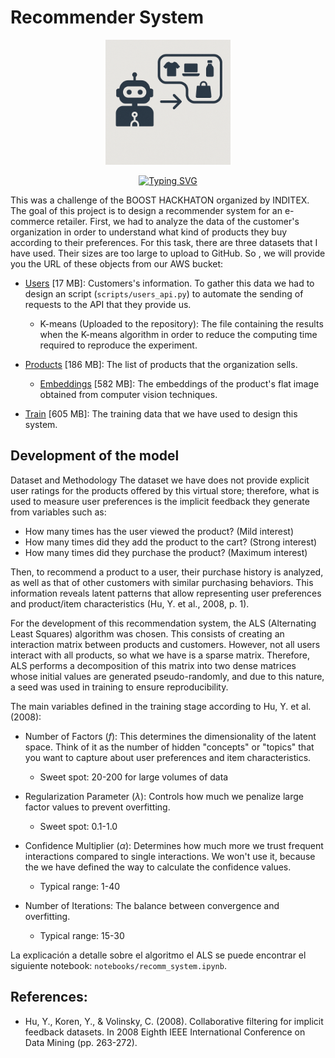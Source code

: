 # Recommender System

<p align = "center">
<img src = "img/logo.png" width = 200>
</p>

<p align = "center">
<a href="https://git.io/typing-svg"><img src="https://readme-typing-svg.demolab.com?font=Bytesized&size=25&duration=6000&pause=1000&color=497DF7&width=435&lines=Customizing+exclusive+selections..." alt="Typing SVG" /></a>
</p>


This was a challenge of the BOOST HACKHATON organized by INDITEX. The goal of this project is to design a recommender system for an e-commerce retailer. First, we had to analyze the data of the customer's organization in order to understand what kind of products they buy according to their preferences. For this task, there are three datasets that I have used. Their sizes are too large to upload to GitHub. So , we will provide you the URL of these objects from our AWS bucket:

* [Users](https://cfolstorage.s3.eu-west-3.amazonaws.com/data_recommender_system/users.csv) [17 MB]: Customers's information. To gather this data we had to design an script (`scripts/users_api.py`) to automate the sending of requests to the API that they provide us.
    * K-means (Uploaded to the repository): The file containing the results when the K-means algorithm in order to reduce the computing time required to reproduce the experiment.

* [Products](https://cfolstorage.s3.eu-west-3.amazonaws.com/data_recommender_system/products.pkl) [186 MB]: The list of products that the organization sells.
    * [Embeddings](https://cfolstorage.s3.eu-west-3.amazonaws.com/data_recommender_system/embeddings.csv) [582 MB]: The embeddings of the product's flat image obtained from computer vision techniques.

* [Train](https://cfolstorage.s3.eu-west-3.amazonaws.com/data_recommender_system/train.parquet) [605 MB]: The training data that we have used to design this system.



## Development of the model

Dataset and Methodology
The dataset we have does not provide explicit user ratings for the products offered by this virtual store; therefore, what is used to measure user preferences is the implicit feedback they generate from variables such as:

* How many times has the user viewed the product? (Mild interest)
* How many times did they add the product to the cart? (Strong interest)
* How many times did they purchase the product? (Maximum interest)

Then, to recommend a product to a user, their purchase history is analyzed, as well as that of other customers with similar purchasing behaviors. This information reveals latent patterns that allow representing user preferences and product/item characteristics (Hu, Y. et al., 2008, p. 1).

For the development of this recommendation system, the ALS (Alternating Least Squares) algorithm was chosen. This consists of creating an interaction matrix between products and customers. However, not all users interact with all products, so what we have is a sparse matrix. Therefore, ALS performs a decomposition of this matrix into two dense matrices whose initial values are generated pseudo-randomly, and due to this nature, a seed was used in training to ensure reproducibility.

The main variables defined in the training stage according to Hu, Y. et al. (2008):

* Number of Factors ($f$): This determines the dimensionality of the latent space. Think of it as the number of hidden "concepts" or "topics" that you want to capture about user preferences and item characteristics.
    * Sweet spot: 20-200 for large volumes of data

* Regularization Parameter ($\lambda$): Controls how much we penalize large factor values to prevent overfitting.

    * Sweet spot: 0.1-1.0

* Confidence Multiplier ($\alpha$): Determines how much more we trust frequent interactions compared to single interactions. We won't use it, because the we have defined the way to calculate the confidence values.

    * Typical range: 1-40

* Number of Iterations: The balance between convergence and overfitting.

    * Typical range: 15-30

La explicación a detalle sobre el algoritmo el ALS se puede encontrar el siguiente notebook: `notebooks/recomm_system.ipynb`.

## References:

* Hu, Y., Koren, Y., & Volinsky, C. (2008). Collaborative filtering for implicit feedback datasets. In 2008 Eighth IEEE International Conference on Data Mining (pp. 263-272).
